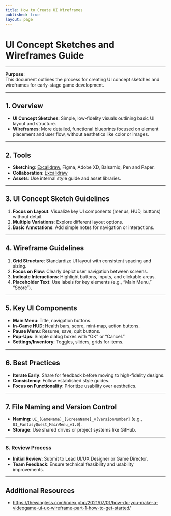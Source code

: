 ```yaml
---
title: How to Create UI Wireframes
published: true
layout: page
---
```


# UI Concept Sketches and Wireframes Guide

---

**Purpose**:  
This document outlines the process for creating UI concept sketches and wireframes for early-stage game development.

---

## 1. Overview

- **UI Concept Sketches**: Simple, low-fidelity visuals outlining basic UI layout and structure.
- **Wireframes**: More detailed, functional blueprints focused on element placement and user flow, without aesthetics like color or images.

---

## 2. Tools

- **Sketching**: [Excalidraw](https://excalidraw.com), Figma, Adobe XD, Balsamiq, Pen and Paper.
- **Collaboration**: [Excalidraw](https://excalidraw.com)
- **Assets**: Use internal style guide and asset libraries.

---

## 3. UI Concept Sketch Guidelines

1. **Focus on Layout**: Visualize key UI components (menus, HUD, buttons) without detail.
2. **Multiple Variations**: Explore different layout options.
3. **Basic Annotations**: Add simple notes for navigation or interactions.

---

## 4. Wireframe Guidelines

1. **Grid Structure**: Standardize UI layout with consistent spacing and sizing.
2. **Focus on Flow**: Clearly depict user navigation between screens.
3. **Indicate Interactions**: Highlight buttons, inputs, and clickable areas.
4. **Placeholder Text**: Use labels for key elements (e.g., “Main Menu,” “Score”).

---

## 5. Key UI Components

- **Main Menu**: Title, navigation buttons.
- **In-Game HUD**: Health bars, score, mini-map, action buttons.
- **Pause Menu**: Resume, save, quit buttons.
- **Pop-Ups**: Simple dialog boxes with “OK” or “Cancel.”
- **Settings/Inventory**: Toggles, sliders, grids for items.

---

## 6. Best Practices

- **Iterate Early**: Share for feedback before moving to high-fidelity designs.
- **Consistency**: Follow established style guides.
- **Focus on Functionality**: Prioritize usability over aesthetics.

---

## 7. File Naming and Version Control

- **Naming**: `UI_[GameName]_[ScreenName]_v[VersionNumber]` (e.g., `UI_FantasyQuest_MainMenu_v1.0`).
- **Storage**: Use shared drives or project systems like GitHub.

---

### 8. Review Process

- **Initial Review**: Submit to Lead UI/UX Designer or Game Director.
- **Team Feedback**: Ensure technical feasibility and usability improvements.

---

## Additional Resources

- <https://thewingless.com/index.php/2021/07/01/how-do-you-make-a-videogame-ui-ux-wireframe-part-1-how-to-get-started/>
